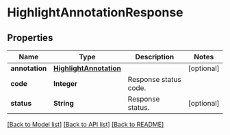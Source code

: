 
# HighlightAnnotationResponse


## Properties
Name | Type | Description | Notes
------------ | ------------- | ------------- | -------------
**annotation** | [**HighlightAnnotation**](HighlightAnnotation.md) |  | [optional]
**code** | **Integer** | Response status code. | 
**status** | **String** | Response status. | [optional]


[[Back to Model list]](../README.md#documentation-for-models) [[Back to API list]](../README.md#documentation-for-api-endpoints) [[Back to README]](../README.md)


